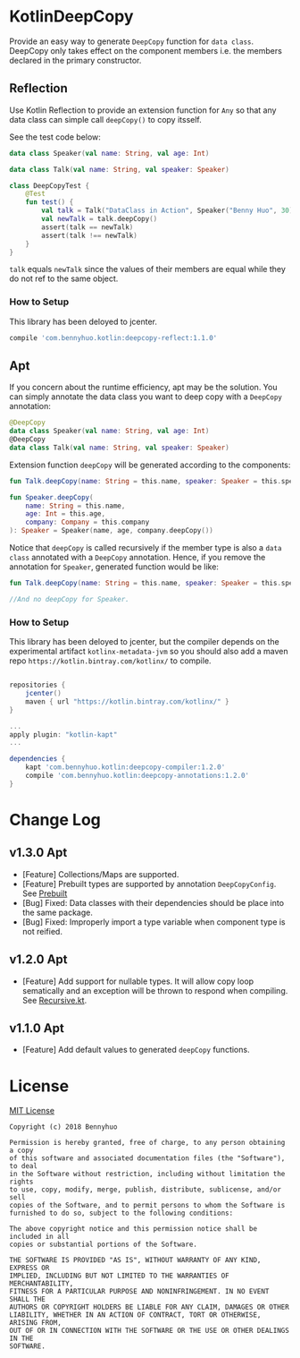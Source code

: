 # KotlinDeepCopy

Provide an easy way to generate `DeepCopy` function for `data class`. DeepCopy only takes effect on the component members i.e. the members declared in the primary constructor.

## Reflection

Use Kotlin Reflection to provide an extension function for `Any` so that any data class can simple call `deepCopy()` to copy itsself.

See the test code below: 

```kotlin
data class Speaker(val name: String, val age: Int)

data class Talk(val name: String, val speaker: Speaker)

class DeepCopyTest {
    @Test
    fun test() {
        val talk = Talk("DataClass in Action", Speaker("Benny Huo", 30))
        val newTalk = talk.deepCopy()
        assert(talk == newTalk)
        assert(talk !== newTalk)
    }
}
```

`talk` equals `newTalk` since the values of their members are equal while they do not ref to the same object.

### How to Setup

This library has been deloyed to jcenter. 

```gradle
compile 'com.bennyhuo.kotlin:deepcopy-reflect:1.1.0'
```

## Apt

If you concern about the runtime efficiency, apt may be the solution. You can simply annotate the data class you want to deep copy with a `DeepCopy` annotation:

```kotlin
@DeepCopy
data class Speaker(val name: String, val age: Int)
@DeepCopy
data class Talk(val name: String, val speaker: Speaker)
```

Extension function `deepCopy` will be generated according to the components:

```kotlin
fun Talk.deepCopy(name: String = this.name, speaker: Speaker = this.speaker): Talk = Talk(name, speaker.deepCopy())

fun Speaker.deepCopy(
    name: String = this.name,
    age: Int = this.age,
    company: Company = this.company
): Speaker = Speaker(name, age, company.deepCopy()) 
```

Notice that `deepCopy` is called recursively if the member type is also a `data class` annotated with a `DeepCopy` annotation. Hence, if you remove the annotation for `Speaker`, generated function would be like:

```kotlin
fun Talk.deepCopy(name: String = this.name, speaker: Speaker = this.speaker): Talk = Talk(name, speaker)

//And no deepCopy for Speaker.
```

### How to Setup

This library has been deloyed to jcenter, but the compiler depends on the experimental artifact `kotlinx-metadata-jvm` so you should also add a maven repo `https://kotlin.bintray.com/kotlinx/` to compile.

```gradle

repositories {
    jcenter()
    maven { url "https://kotlin.bintray.com/kotlinx/" }
}

...
apply plugin: "kotlin-kapt"
...

dependencies {
    kapt 'com.bennyhuo.kotlin:deepcopy-compiler:1.2.0'
    compile 'com.bennyhuo.kotlin:deepcopy-annotations:1.2.0'
}
```

# Change Log

## v1.3.0 Apt

* [Feature] Collections/Maps are supported. 
* [Feature] Prebuilt types are supported by annotation `DeepCopyConfig`. See [Prebuilt](apt-impl/sample/src/main/kotlin/com/bennyhuo/kotlin/deepcopy/sample/prebuilt/PrebuiltClass.kt)
* [Bug] Fixed: Data classes with their dependencies should be place into the same package.
* [Bug] Fixed: Improperly import a type variable when component type is not reified.

## v1.2.0 Apt

* [Feature] Add support for nullable types. It will allow copy loop sematically and an exception will be thrown to respond when compiling. See [Recursive.kt](apt-impl/sample/src/main/kotlin/com/bennyhuo/kotlin/deepcopy/sample/recursive/Recursive.kt).

## v1.1.0 Apt 

* [Feature] Add default values to generated `deepCopy` functions.

# License

[MIT License](https://github.com/enbandari/KotlinDeepCopy/blob/master/LICENSE)

    Copyright (c) 2018 Bennyhuo
    
    Permission is hereby granted, free of charge, to any person obtaining a copy
    of this software and associated documentation files (the "Software"), to deal
    in the Software without restriction, including without limitation the rights
    to use, copy, modify, merge, publish, distribute, sublicense, and/or sell
    copies of the Software, and to permit persons to whom the Software is
    furnished to do so, subject to the following conditions:
    
    The above copyright notice and this permission notice shall be included in all
    copies or substantial portions of the Software.
    
    THE SOFTWARE IS PROVIDED "AS IS", WITHOUT WARRANTY OF ANY KIND, EXPRESS OR
    IMPLIED, INCLUDING BUT NOT LIMITED TO THE WARRANTIES OF MERCHANTABILITY,
    FITNESS FOR A PARTICULAR PURPOSE AND NONINFRINGEMENT. IN NO EVENT SHALL THE
    AUTHORS OR COPYRIGHT HOLDERS BE LIABLE FOR ANY CLAIM, DAMAGES OR OTHER
    LIABILITY, WHETHER IN AN ACTION OF CONTRACT, TORT OR OTHERWISE, ARISING FROM,
    OUT OF OR IN CONNECTION WITH THE SOFTWARE OR THE USE OR OTHER DEALINGS IN THE
    SOFTWARE.



